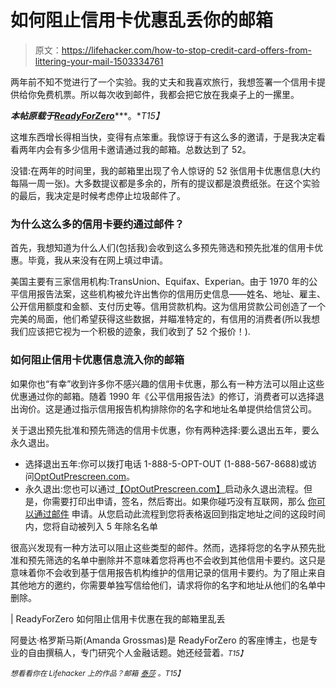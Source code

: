 # 如何阻止信用卡优惠乱丢你的邮箱

> 原文：<https://lifehacker.com/how-to-stop-credit-card-offers-from-littering-your-mail-1503334761>

两年前不知不觉进行了一个实验。我的丈夫和我喜欢旅行，我想签署一个信用卡提供给你免费机票。所以每次收到邮件，我都会把它放在我桌子上的一摞里。



***本帖原载于***[***ReadyForZero***](http://blog.readyforzero.com/how-do-i-stop-credit-card-offers-from-littering-my-mailbox/)***。**T15】*

这堆东西增长得相当快，变得有点笨重。我惊讶于有这么多的邀请，于是我决定看看两年内会有多少信用卡邀请通过我的邮箱。总数达到了 52。

没错:在两年的时间里，我的邮箱里出现了令人惊讶的 52 张信用卡优惠信息(大约每隔一周一张)。大多数提议都是多余的，所有的提议都是浪费纸张。在这个实验的最后，我决定是时候考虑停止垃圾邮件了。

### 为什么这么多的信用卡要约通过邮件？

首先，我想知道为什么人们(包括我)会收到这么多预先筛选和预先批准的信用卡优惠。毕竟，我从来没有在网上填过申请。

美国主要有三家信用机构:TransUnion、Equifax、Experian。由于 1970 年的公平信用报告法案，这些机构被允许出售你的信用历史信息——姓名、地址、雇主、公开信用额度和金额、支付历史等。信用贷款机构。这为信用贷款公司创造了一个完美的局面，他们希望获得这些数据，并瞄准特定的，有信用的消费者(所以我想我们应该把它视为一个积极的迹象，我们收到了 52 个报价！).

### 如何阻止信用卡优惠信息流入你的邮箱

如果你也“有幸”收到许多你不感兴趣的信用卡优惠，那么有一种方法可以阻止这些优惠通过你的邮箱。随着 1990 年《公平信用报告法》的修订，消费者可以选择退出询价。这是通过指示信用报告机构排除你的名字和地址名单提供给信贷公司。

关于退出预先批准和预先筛选的信用卡优惠，你有两种选择:要么退出五年，要么永久退出。

*   选择退出五年:你可以拨打电话 1-888-5-OPT-OUT (1-888-567-8688)或访问[OptOutPrescreen.com](https://www.optoutprescreen.com/?rf=t)。
*   永久退出:您也可以通过[【OptOutPrescreen.com】](https://www.optoutprescreen.com/?rf=t)启动永久退出流程。但是，你需要打印出申请，签名，然后寄出。如果你碰巧没有互联网，那么 [你可以通过邮件](http://www.consumer.ftc.gov/articles/0262-stopping-unsolicited-mail-phone-calls-and-email) 申请。从您启动此流程到您将表格返回到指定地址之间的这段时间内，您将自动被列入 5 年除名名单

很高兴发现有一种方法可以阻止这些类型的邮件。然而，选择将您的名字从预先批准和预先筛选的名单中删除并不意味着您将再也不会收到其他信用卡要约。这只是意味着你不会收到基于信用报告机构维护的信用记录的信用卡要约。为了阻止来自其他地方的邀约，你需要单独写信给他们，请求将你的名字和地址从他们的名单中删除。

| ReadyForZero 如何阻止信用卡优惠在我的邮箱里乱丢

阿曼达·格罗斯马斯(Amanda Grossmas)是 ReadyForZero 的客座博主，也是专业的自由撰稿人，专门研究个人金融话题。她还经营着[<small></small>](http://www.frugalconfessions.com/)*<small>*。*T15】</small>*

*<small>*想看看你在 Lifehacker 上的作品？邮箱*</small> [<small>*泰莎*</small>](https://mail.google.com/mail/?view=cm&fs=1&tf=1&to=tessa@lifehacker.com) <small>*。*T15】</small>*